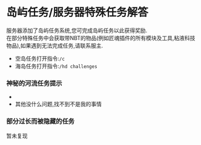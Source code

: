 # 岛屿任务/服务器特殊任务解答

服务器添加了岛屿任务系统,您可完成岛屿任务以此获得奖励.  
在部分特殊任务中会获取带NBT的物品\(例如匠魂插件的所有模块及工具,粘液科技物品\),如果遇到无法完成任务,请联系服主.  
- 空岛任务打开指令:`/c`  
- 海岛任务打开指令:`/hd challenges`  

### 神秘的河流任务提示  
- [神奇的纸]: 主城高处浮空船兑换,原料获取抬头按F查询合成表.
- 其他没什么问题,找不到不是我的事情
### **部分过长而被隐藏的任务**

暂未复现



